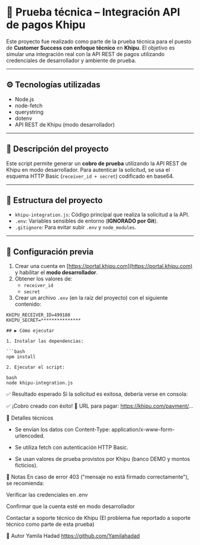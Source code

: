 # 💼 Prueba técnica – Integración API de pagos Khipu

Este proyecto fue realizado como parte de la prueba técnica para el puesto de **Customer Success con enfoque técnico** en **Khipu**. El objetivo es simular una integración real con la API REST de pagos utilizando credenciales de desarrollador y ambiente de prueba.

---

## ⚙️ Tecnologías utilizadas

- Node.js  
- node-fetch  
- querystring  
- dotenv  
- API REST de Khipu (modo desarrollador)

---

## 🚀 Descripción del proyecto

Este script permite generar un **cobro de prueba** utilizando la API REST de Khipu en modo desarrollador. Para autenticar la solicitud, se usa el esquema HTTP Basic (`receiver_id + secret`) codificado en base64.

---

## 📂 Estructura del proyecto

- `khipu-integration.js`: Código principal que realiza la solicitud a la API.  
- `.env`: Variables sensibles de entorno (**IGNORADO por Git**).  
- `.gitignore`: Para evitar subir `.env` y `node_modules`.

---

## 🔧 Configuración previa

1. Crear una cuenta en [https://portal.khipu.com](https://portal.khipu.com) y habilitar el **modo desarrollador**.  
2. Obtener los valores de:
   - `receiver_id`
   - `secret`
3. Crear un archivo `.env` (en la raíz del proyecto) con el siguiente contenido:

```env
KHIPU_RECEIVER_ID=499180
KHIPU_SECRET=***************

## ▶️ Cómo ejecutar

1. Instalar las dependencias:

```bash
npm install

2. Ejecutar el script:

bash
node khipu-integration.js
```

✅ Resultado esperado
Si la solicitud es exitosa, debería verse en consola:

✅ ¡Cobro creado con éxito!
🔗 URL para pagar: https://khipu.com/payment/...

🧪 Detalles técnicos
- Se envían los datos con Content-Type: application/x-www-form-urlencoded.

- Se utiliza fetch con autenticación HTTP Basic.

- Se usan valores de prueba provistos por Khipu (banco DEMO y montos ficticios).

📝 Notas
En caso de error 403 ("mensaje no está firmado correctamente"), se recomienda:

Verificar las credenciales en .env

Confirmar que la cuenta esté en modo desarrollador

Contactar a soporte técnico de Khipu (El problema fue reportado a soporte técnico como parte de esta prueba)

👤 Autor
Yamila Hadad
https://github.com/Yamilahadad



